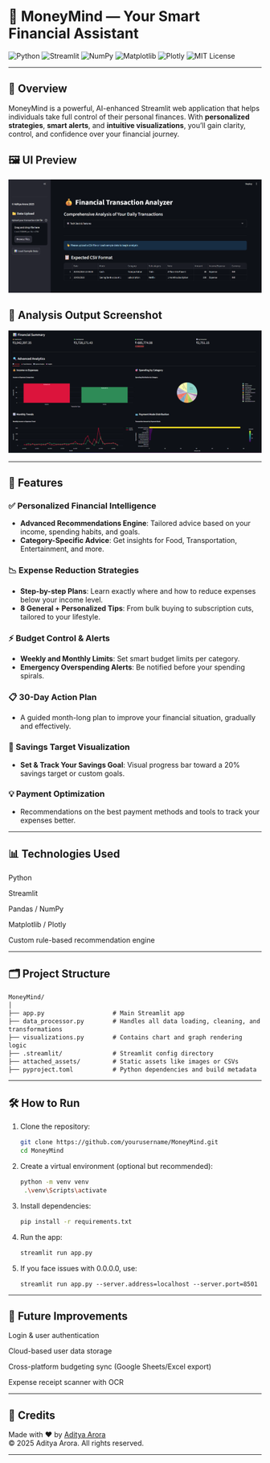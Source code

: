 # 💸 MoneyMind — Your Smart Financial Assistant

![Python](https://img.shields.io/badge/Python-3.12-blue?logo=python&logoColor=white)
![Streamlit](https://img.shields.io/badge/Streamlit-%23FF4B4B?style=for-the-badge&logo=streamlit&logoColor=white)
![NumPy](https://img.shields.io/badge/NumPy-1.x-blue?logo=numpy)
![Matplotlib](https://img.shields.io/badge/Matplotlib-3.x-orange?logo=matplotlib)
![Plotly](https://img.shields.io/badge/Plotly-%231E88E5?style=for-the-badge&logo=plotly&logoColor=white)
![MIT License](https://img.shields.io/badge/License-MIT-green.svg?style=for-the-badge)

---

## 🚀 Overview

MoneyMind is a powerful, AI-enhanced Streamlit web application that helps individuals take full control of their personal finances. With **personalized strategies**, **smart alerts**, and **intuitive visualizations**, you’ll gain clarity, control, and confidence over your financial journey.

## 🖼️ UI Preview

![App Screenshot](static/ui_screenshot.png)

## 🎯 Analysis Output Screenshot

![Prediction Result](static/prediction_screenshot.png)

---

## 🧩 Features

### ✅ Personalized Financial Intelligence
- **Advanced Recommendations Engine**: Tailored advice based on your income, spending habits, and goals.
- **Category-Specific Advice**: Get insights for Food, Transportation, Entertainment, and more.

### 📉 Expense Reduction Strategies
- **Step-by-step Plans**: Learn exactly where and how to reduce expenses below your income level.
- **8 General + Personalized Tips**: From bulk buying to subscription cuts, tailored to your lifestyle.

### ⚡ Budget Control & Alerts
- **Weekly and Monthly Limits**: Set smart budget limits per category.
- **Emergency Overspending Alerts**: Be notified before your spending spirals.

### 📋 30-Day Action Plan
- A guided month-long plan to improve your financial situation, gradually and effectively.

### 🎯 Savings Target Visualization
- **Set & Track Your Savings Goal**: Visual progress bar toward a 20% savings target or custom goals.

### 💡 Payment Optimization
- Recommendations on the best payment methods and tools to track your expenses better.

---

## 📊 Technologies Used

Python

Streamlit

Pandas / NumPy

Matplotlib / Plotly

Custom rule-based recommendation engine

---

## 🗂️ Project Structure

```
MoneyMind/
│
├── app.py                   # Main Streamlit app
├── data_processor.py        # Handles all data loading, cleaning, and transformations
├── visualizations.py        # Contains chart and graph rendering logic
├── .streamlit/              # Streamlit config directory
├── attached_assets/         # Static assets like images or CSVs
├── pyproject.toml           # Python dependencies and build metadata
```

---

## 🛠️ How to Run

1. Clone the repository:
   ```bash
   git clone https://github.com/yourusername/MoneyMind.git
   cd MoneyMind
   ```

2. Create a virtual environment (optional but recommended):
   ```bash
   python -m venv venv
    .\venv\Scripts\activate
   ```

3. Install dependencies:
   ```bash
   pip install -r requirements.txt
   ```

4. Run the app:
   ```bash
   streamlit run app.py
   ```

5. If you face issues with 0.0.0.0, use:
   ```
   streamlit run app.py --server.address=localhost --server.port=8501
   ```
---
## 📌 Future Improvements

Login & user authentication

Cloud-based user data storage

Cross-platform budgeting sync (Google Sheets/Excel export)

Expense receipt scanner with OCR

---

## 🙌 Credits

Made with ❤️ by [Aditya Arora](https://www.linkedin.com/in/NeuralAditya)  
&copy; 2025 Aditya Arora. All rights reserved.

---
